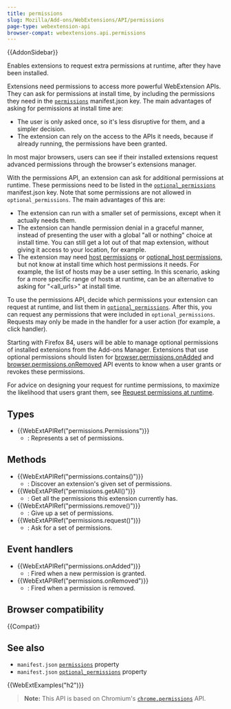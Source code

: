 ```yaml
---
title: permissions
slug: Mozilla/Add-ons/WebExtensions/API/permissions
page-type: webextension-api
browser-compat: webextensions.api.permissions
---
```


{{AddonSidebar}}

Enables extensions to request extra permissions at runtime, after they have been installed.

Extensions need permissions to access more powerful WebExtension APIs. They can ask for permissions at install time, by including the permissions they need in the [`permissions`](/en-US/docs/Mozilla/Add-ons/WebExtensions/manifest.json/permissions) manifest.json key. The main advantages of asking for permissions at install time are:

- The user is only asked once, so it's less disruptive for them, and a simpler decision.
- The extension can rely on the access to the APIs it needs, because if already running, the permissions have been granted.

In most major browsers, users can see if their installed extensions request advanced permissions through the browser's extensions manager.

With the permissions API, an extension can ask for additional permissions at runtime. These permissions need to be listed in the [`optional_permissions`](/en-US/docs/Mozilla/Add-ons/WebExtensions/manifest.json/optional_permissions) manifest.json key. Note that some permissions are not allowed in `optional_permissions`. The main advantages of this are:

- The extension can run with a smaller set of permissions, except when it actually needs them.
- The extension can handle permission denial in a graceful manner, instead of presenting the user with a global "all or nothing" choice at install time. You can still get a lot out of that map extension, without giving it access to your location, for example.
- The extension may need [host permissions](/en-US/docs/Mozilla/Add-ons/WebExtensions/manifest.json/permissions#host_permissions) or [optional_host permissions](/en-US/docs/Mozilla/Add-ons/WebExtensions/manifest.json/permissions#optional_host_permissions), but not know at install time which host permissions it needs. For example, the list of hosts may be a user setting. In this scenario, asking for a more specific range of hosts at runtime, can be an alternative to asking for "\<all_urls>" at install time.

To use the permissions API, decide which permissions your extension can request at runtime, and list them in [`optional_permissions`](/en-US/docs/Mozilla/Add-ons/WebExtensions/manifest.json/optional_permissions). After this, you can request any permissions that were included in `optional_permissions`. Requests may only be made in the handler for a user action (for example, a click handler).

Starting with Firefox 84, users will be able to manage optional permissions of installed extensions from the Add-ons Manager. Extensions that use optional permissions should listen for [browser.permissions.onAdded](/en-US/docs/Mozilla/Add-ons/WebExtensions/API/permissions/onAdded) and [browser.permissions.onRemoved](/en-US/docs/Mozilla/Add-ons/WebExtensions/API/permissions/onRemoved) API events to know when a user grants or revokes these permissions.

For advice on designing your request for runtime permissions, to maximize the likelihood that users grant them, see [Request permissions at runtime](https://extensionworkshop.com/documentation/develop/request-the-right-permissions/#request_permissions_at_runtime).

## Types

- {{WebExtAPIRef("permissions.Permissions")}}
  - : Represents a set of permissions.

## Methods

- {{WebExtAPIRef("permissions.contains()")}}
  - : Discover an extension's given set of permissions.
- {{WebExtAPIRef("permissions.getAll()")}}
  - : Get all the permissions this extension currently has.
- {{WebExtAPIRef("permissions.remove()")}}
  - : Give up a set of permissions.
- {{WebExtAPIRef("permissions.request()")}}
  - : Ask for a set of permissions.

## Event handlers

- {{WebExtAPIRef("permissions.onAdded")}}
  - : Fired when a new permission is granted.
- {{WebExtAPIRef("permissions.onRemoved")}}
  - : Fired when a permission is removed.

## Browser compatibility

{{Compat}}

## See also

- `manifest.json` [`permissions`](/en-US/docs/Mozilla/Add-ons/WebExtensions/manifest.json/permissions) property
- `manifest.json` [`optional_permissions`](/en-US/docs/Mozilla/Add-ons/WebExtensions/manifest.json/optional_permissions) property

{{WebExtExamples("h2")}}

> **Note:** This API is based on Chromium's [`chrome.permissions`](https://developer.chrome.com/docs/extensions/reference/permissions/) API.
